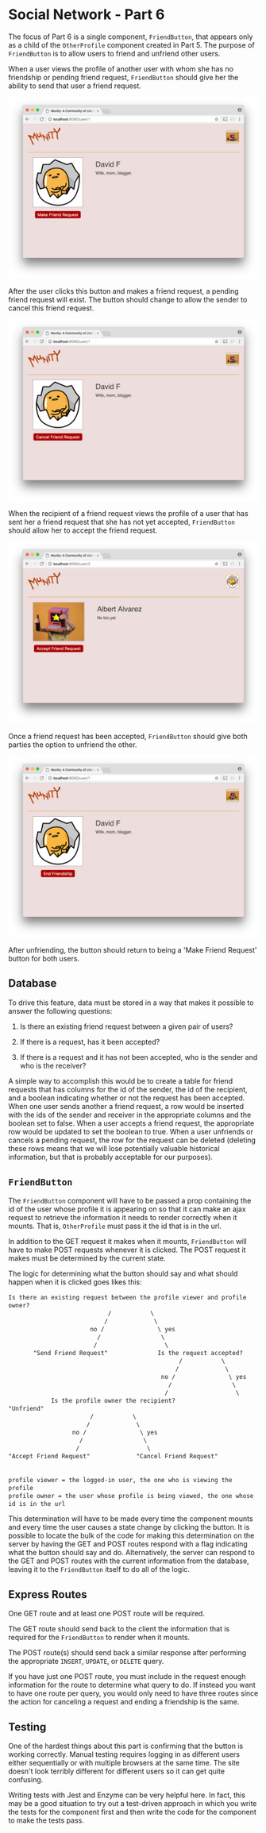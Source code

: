 # Social Network - Part 6

The focus of Part 6 is a single component, `FriendButton`, that appears only as a child of the `OtherProfile` component created in Part 5. The purpose of `FriendButton` is to allow users to friend and unfriend other users.

When a user views the profile of another user with whom she has no friendship or pending friend request, `FriendButton` should give her the ability to send that user a friend request.

![Munity add friend](munity1.png)

After the user clicks this button and makes a friend request, a pending friend request will exist. The button should change to allow the sender to cancel this friend request.

![Munity cancel friend request](munity2.png)

When the recipient of a friend request views the profile of a user that has sent her a friend request that she has not yet accepted, `FriendButton` should allow her to accept the friend request.

![Munity accept friend request](munity3.png)

Once a friend request has been accepted, `FriendButton` should give both parties the option to unfriend the other.

![Munity unfriend](munity4.png)

After unfriending, the button should return to being a 'Make Friend Request' button for both users.

## Database

To drive this feature, data must be stored in a way that makes it possible to answer the following questions:

1. Is there an existing friend request between a given pair of users?

2. If there is a request, has it been accepted?

3. If there is a request and it has not been accepted, who is the sender and who is the receiver?

A simple way to accomplish this would be to create a table for friend requests that has columns for the id of the sender, the id of the recipient, and a boolean indicating whether or not the request has been accepted. When one user sends another a friend request, a row would be inserted with the ids of the sender and receiver in the appropriate columns and the boolean set to false. When a user accepts a friend request, the appropriate row would be updated to set the boolean to true. When a user unfriends or cancels a pending request, the row for the request can be deleted (deleting these rows means that we will lose potentially valuable historical information, but that is probably acceptable for our purposes).

## `FriendButton`

The `FriendButton` component will have to be passed a prop containing the id of the user whose profile it is appearing on so that it can make an ajax request to retrieve the information it needs to render correctly when it mounts. That is, `OtherProfile` must pass it the id that is in the url.

In addition to the GET request it makes when it mounts, `FriendButton` will have to make POST requests whenever it is clicked. The POST request it makes must be determined by the current state.

The logic for determining what the button should say and what should happen when it is clicked goes likes this:

```
Is there an existing request between the profile viewer and profile owner?
                            /           \
                           /             \
                       no /               \ yes
                         /                 \
                        /                   \
       "Send Friend Request"              Is the request accepted?
                                                /           \
                                               /             \
                                           no /               \ yes
                                             /                 \
                                            /                   \
            Is the profile owner the recipient?              "Unfriend"
                       /           \
                      /             \
                  no /               \ yes
                    /                 \
                   /                   \
"Accept Friend Request"             "Cancel Friend Request"


profile viewer = the logged-in user, the one who is viewing the profile
profile owner = the user whose profile is being viewed, the one whose id is in the url
```                            

This determination will have to be made every time the component mounts and every time the user causes a state change by clicking the button. It is possible to locate the bulk of the code for making this determination on the server by having the GET and POST routes respond with a flag indicating what the button should say and do. Alternatively, the server can respond to the GET and POST routes with the current information from the database, leaving it to the `FriendButton` itself to do all of the logic.

## Express Routes

One GET route and at least one POST route will be required.

The GET route should send back to the client the information that is required for the `FriendButton` to render when it mounts.

The POST route(s) should send back a similar response after performing the appropriate `INSERT`, `UPDATE`, or `DELETE` query.

If you have just one POST route, you must include in the request enough information for the route to determine what query to do. If instead you want to have one route per query, you would only need to have three routes since the action for canceling a request and ending a friendship is the same.

## Testing

One of the hardest things about this part is confirming that the button is working correctly. Manual testing requires logging in as different users either sequentially or with multiple browsers at the same time. The site doesn't look terribly different for different users so it can get quite confusing.

Writing tests with Jest and Enzyme can be very helpful here. In fact, this may be a good situation to try out a test-driven approach in which you write the tests for the component first and then write the code for the component to make the tests pass.

